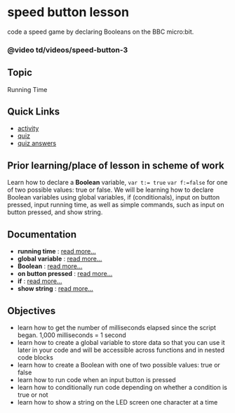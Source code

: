 # speed button lesson

code a speed game by declaring Booleans on the BBC micro:bit.

### @video td/videos/speed-button-3

## Topic

Running Time

## Quick Links

* [activity](/lessons/speed-button/activity)
* [quiz](/lessons/speed-button/quiz)
* [quiz answers](/lessons/speed-button/quiz-answers)


## Prior learning/place of lesson in scheme of work

Learn how to declare a **Boolean** variable, `var t:= true` `var f:=false` for one of two possible values: true or false. We will be learning how to declare Boolean variables using global variables, if (conditionals), input on button pressed, input running time,  as well as simple commands, such as input on button pressed, and show string.

## Documentation

* **running time** : [read more...](/reference/input/running-time)
* **global variable** : [read more...](/js/data)
* **Boolean** : [read more...](/reference/types/boolean)
* **on button pressed** : [read more...](/reference/input/on-button-pressed)
* **if** : [read more...](/reference/logic/if)
* **show string** : [read more...](/reference/basic/show-string)

## Objectives

* learn how to get the number of milliseconds elapsed since the script began. 1,000 milliseconds = 1 second
* learn how to create a global variable to store data so that you can use it later in your code and will be accessible across functions and in nested code blocks
* learn how to create a Boolean with one of two possible values: true or false
* learn how to run code when an input button is pressed
* learn how to conditionally run code depending on whether a condition is true or not
* learn how to show a string on the LED screen one character at a time
